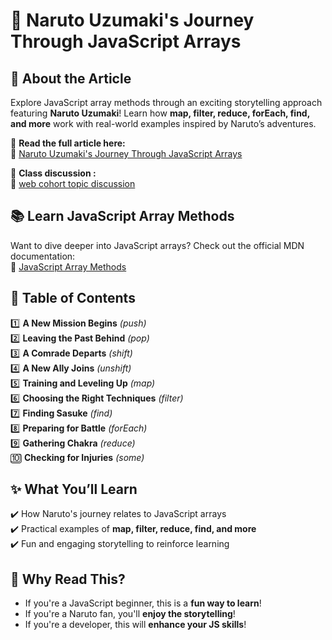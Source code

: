 # 🚀 Naruto Uzumaki's Journey Through JavaScript Arrays

## 📖 About the Article  
Explore JavaScript array methods through an exciting storytelling approach featuring **Naruto Uzumaki**! Learn how **map, filter, reduce, forEach, find, and more** work with real-world examples inspired by Naruto’s adventures.  

📜 **Read the full article here:**  
🔗 [Naruto Uzumaki's Journey Through JavaScript Arrays](https://gokuthecoder.hashnode.dev/naruto-uzumakis-journey-through-javascript-arrays)  

📜 **Class discussion :**  
🔗 [web cohort topic discussion](https://app.eraser.io/workspace/aqaTC9ma4qmZ9CDuSriU)  

## 📚 Learn JavaScript Array Methods  
Want to dive deeper into JavaScript arrays? Check out the official MDN documentation:  
🔗 [JavaScript Array Methods](https://developer.mozilla.org/en-US/docs/Web/JavaScript/Reference/Global_Objects/Array)  

## 📑 Table of Contents  
1️⃣ **A New Mission Begins** *(push)*  
2️⃣ **Leaving the Past Behind** *(pop)*  
3️⃣ **A Comrade Departs** *(shift)*  
4️⃣ **A New Ally Joins** *(unshift)*  
5️⃣ **Training and Leveling Up** *(map)*  
6️⃣ **Choosing the Right Techniques** *(filter)*  
7️⃣ **Finding Sasuke** *(find)*  
8️⃣ **Preparing for Battle** *(forEach)*  
9️⃣ **Gathering Chakra** *(reduce)*  
🔟 **Checking for Injuries** *(some)*  

## ✨ What You’ll Learn  
✔️ How Naruto's journey relates to JavaScript arrays  
✔️ Practical examples of **map, filter, reduce, find, and more**  
✔️ Fun and engaging storytelling to reinforce learning  

## 🎯 Why Read This?  
- If you're a JavaScript beginner, this is a **fun way to learn**!  
- If you're a Naruto fan, you'll **enjoy the storytelling**!  
- If you're a developer, this will **enhance your JS skills**!  
